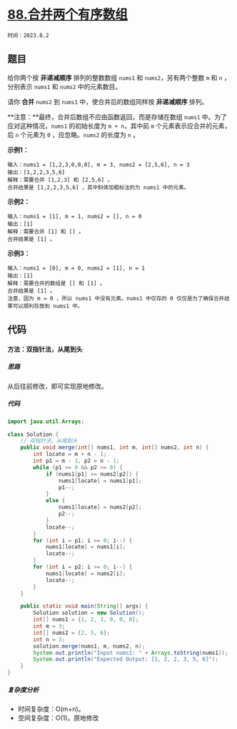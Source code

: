 # [88.合并两个有序数组](https://leetcode.cn/problems/merge-sorted-array/)

`时间：2023.8.2`

## 题目

给你两个按 **非递减顺序** 排列的整数数组 `nums1` 和 `nums2`，另有两个整数 `m` 和 `n` ，分别表示 `nums1` 和 `nums2` 中的元素数目。

请你 **合并** `nums2` 到 `nums1` 中，使合并后的数组同样按 **非递减顺序** 排列。

**注意：**最终，合并后数组不应由函数返回，而是存储在数组 `nums1` 中。为了应对这种情况，`nums1` 的初始长度为 `m + n`，其中前 `m` 个元素表示应合并的元素，后 `n` 个元素为 `0` ，应忽略。`nums2` 的长度为 `n` 。

**示例1：**

```
输入：nums1 = [1,2,3,0,0,0], m = 3, nums2 = [2,5,6], n = 3
输出：[1,2,2,3,5,6]
解释：需要合并 [1,2,3] 和 [2,5,6] 。
合并结果是 [1,2,2,3,5,6] ，其中斜体加粗标注的为 nums1 中的元素。
```

**示例2：**

```
输入：nums1 = [1], m = 1, nums2 = [], n = 0
输出：[1]
解释：需要合并 [1] 和 [] 。
合并结果是 [1] 。
```

**示例3：**

```
输入：nums1 = [0], m = 0, nums2 = [1], n = 1
输出：[1]
解释：需要合并的数组是 [] 和 [1] 。
合并结果是 [1] 。
注意，因为 m = 0 ，所以 nums1 中没有元素。nums1 中仅存的 0 仅仅是为了确保合并结果可以顺利存放到 nums1 中。
```

## 代码

#### 方法：双指针法，从尾到头

##### 思路

从后往前修改，即可实现原地修改。

##### 代码

```java
import java.util.Arrays;

class Solution {
    // 双指针法，从尾到头
    public void merge(int[] nums1, int m, int[] nums2, int n) {
        int locate = m + n - 1;
        int p1 = m - 1, p2 = n - 1;
        while (p1 >= 0 && p2 >= 0) {
            if (nums1[p1] >= nums2[p2]) {
                nums1[locate] = nums1[p1];
                p1--;
            }
            else {
                nums1[locate] = nums2[p2];
                p2--;
            }
            locate--;
        }
        for (int i = p1; i >= 0; i--) {
            nums1[locate] = nums1[i];
            locate--;
        }
        for (int i = p2; i >= 0; i--) {
            nums1[locate] = nums2[i];
            locate--;
        }
    }

    public static void main(String[] args) {
        Solution solution = new Solution();
        int[] nums1 = {1, 2, 3, 0, 0, 0};
        int m = 3;
        int[] nums2 = {2, 5, 6};
        int n = 3;
        solution.merge(nums1, m, nums2, n);
        System.out.println("Input nums1: " + Arrays.toString(nums1));
        System.out.println("Expected Output: [1, 2, 2, 3, 5, 6]");
    }
}
```

##### 复杂度分析

- 时间复杂度：O(m+n)。
- 空间复杂度：O(1)。原地修改